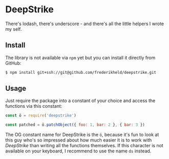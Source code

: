 # DeepStrike

There's lodash, there's underscore - and there's all the little helpers I wrote my self.

## Install

The library is not available via `npm` yet but you can install it directly from GitHub:

```sh
$ npm install git+ssh://git@github.com/frederikheld/deepstrike.git
```

## Usage

Just require the package into a constant of your choice and access the functions via this constant:

```js
const ö = require('deepstrike')

const patched = ö.patchObject({ foo: 1, bar: 2 }, { bar: 3 })
```

The OG constant name for DeepStrike is the `ö`, because it's fun to look at this guy who's so impressed about how much easier it is to work with _DeepStrike_ than writing all the functions themselves. If this character is not available on your keyboard, I recommend to use the name `ds` instead.
